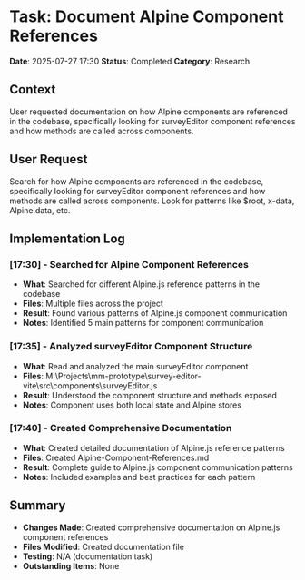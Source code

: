 # Task: Document Alpine Component References
**Date**: 2025-07-27 17:30
**Status**: Completed
**Category**: Research

## Context
User requested documentation on how Alpine components are referenced in the codebase, specifically looking for surveyEditor component references and how methods are called across components.

## User Request
Search for how Alpine components are referenced in the codebase, specifically looking for surveyEditor component references and how methods are called across components. Look for patterns like $root, x-data, Alpine.data, etc.

## Implementation Log

### [17:30] - Searched for Alpine Component References
- **What**: Searched for different Alpine.js reference patterns in the codebase
- **Files**: Multiple files across the project
- **Result**: Found various patterns of Alpine.js component communication
- **Notes**: Identified 5 main patterns for component communication

### [17:35] - Analyzed surveyEditor Component Structure
- **What**: Read and analyzed the main surveyEditor component
- **Files**: M:\Projects\mm-prototype\survey-editor-vite\src\components\surveyEditor.js
- **Result**: Understood the component structure and methods exposed
- **Notes**: Component uses both local state and Alpine stores

### [17:40] - Created Comprehensive Documentation
- **What**: Created detailed documentation of Alpine.js reference patterns
- **Files**: Created Alpine-Component-References.md
- **Result**: Complete guide to Alpine.js component communication patterns
- **Notes**: Included examples and best practices for each pattern

## Summary
- **Changes Made**: Created comprehensive documentation on Alpine.js component references
- **Files Modified**: Created documentation file
- **Testing**: N/A (documentation task)
- **Outstanding Items**: None